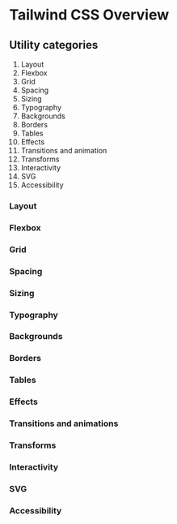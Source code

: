 # Tailwind CSS Overview

## Utility categories

1. Layout
1. Flexbox
1. Grid
1. Spacing
1. Sizing
1. Typography
1. Backgrounds
1. Borders
1. Tables
1. Effects
1. Transitions and animation
1. Transforms
1. Interactivity
1. SVG
1. Accessibility

### Layout

### Flexbox

### Grid

### Spacing

### Sizing

### Typography

### Backgrounds

### Borders

### Tables

### Effects

### Transitions and animations

### Transforms

### Interactivity

### SVG

### Accessibility
